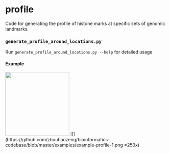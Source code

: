 # profile
Code for generating the profile of histone marks at specific sets of genomic landmarks.

### `generate_profile_around_locations.py`
Run `generate_profile_around_locations.py --help` for detailed usage

#### Example
<img src="https://github.com/zhouhaozeng/bioinformatics-codebase/blob/master/examples/example-profile-1.png" width="200">
![](https://github.com/zhouhaozeng/bioinformatics-codebase/blob/master/examples/example-profile-1.png =250x)